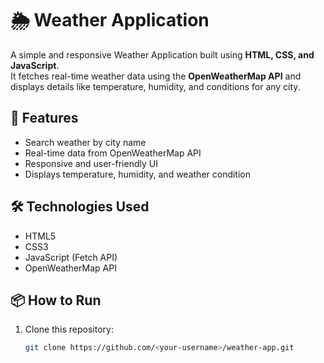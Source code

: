 # 🌦️ Weather Application

A simple and responsive Weather Application built using **HTML, CSS, and JavaScript**.  
It fetches real-time weather data using the **OpenWeatherMap API** and displays details like temperature, humidity, and conditions for any city.

## 🚀 Features
- Search weather by city name
- Real-time data from OpenWeatherMap API
- Responsive and user-friendly UI
- Displays temperature, humidity, and weather condition

## 🛠️ Technologies Used
- HTML5
- CSS3
- JavaScript (Fetch API)
- OpenWeatherMap API



## 📦 How to Run
1. Clone this repository:
   ```bash
   git clone https://github.com/<your-username>/weather-app.git
